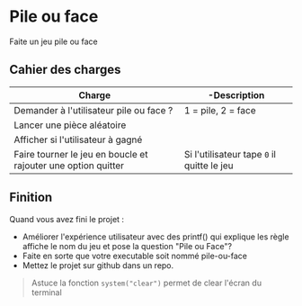 # Pile ou face
Faite un jeu pile ou face
## Cahier des charges
|Charge|-Description|
|-|-|
|Demander à l'utilisateur pile ou face ? | 1 = pile, 2 = face|
|Lancer une pièce aléatoire|
|Afficher si l'utilisateur à gagné|
|Faire tourner le jeu en boucle et rajouter une option quitter|Si l'utilisateur tape `0` il quitte le jeu|

## Finition
Quand vous avez fini le projet : 
- Améliorer l'expérience utilisateur avec des printf() qui explique les règle affiche le nom du jeu et pose la question "Pile ou Face"?
- Faite en sorte que votre executable soit nommé pile-ou-face
- Mettez le projet sur github dans un repo.

> Astuce
> la fonction `system("clear")` permet de clear l'écran du terminal